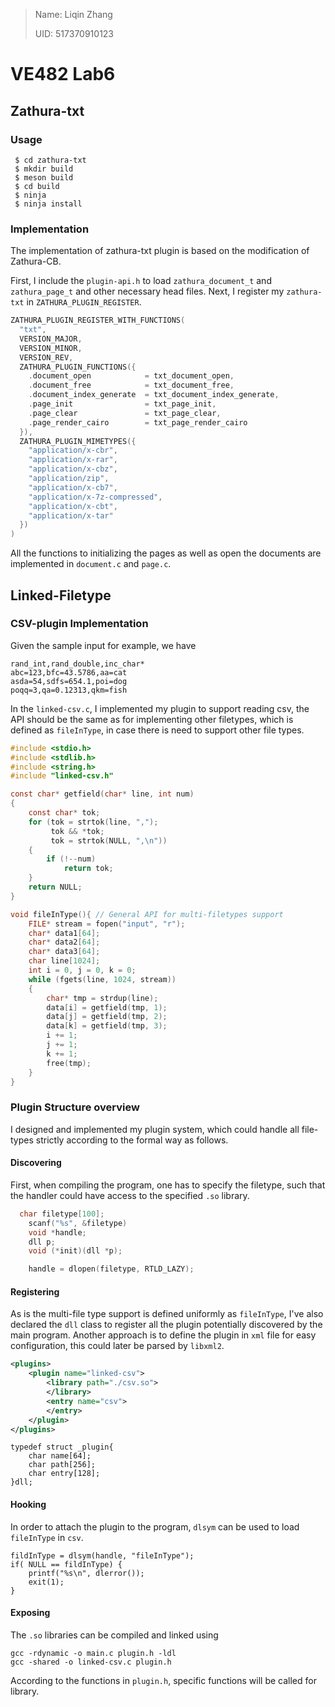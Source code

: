 > Name: Liqin Zhang
>
> UID: 517370910123

# VE482 Lab6

## Zathura-txt

### Usage

```shell
 $ cd zathura-txt
 $ mkdir build
 $ meson build
 $ cd build
 $ ninja
 $ ninja install
```

### Implementation

The implementation of zathura-txt plugin is based on the modification of Zathura-CB.

First, I include the ```plugin-api.h``` to load ```zathura_document_t``` and ```zathura_page_t``` and other necessary head files. Next, I register my ```zathura-txt``` in ```ZATHURA_PLUGIN_REGISTER```.

```c
ZATHURA_PLUGIN_REGISTER_WITH_FUNCTIONS(
  "txt",
  VERSION_MAJOR,
  VERSION_MINOR,
  VERSION_REV,
  ZATHURA_PLUGIN_FUNCTIONS({
    .document_open            = txt_document_open,
    .document_free            = txt_document_free,
    .document_index_generate  = txt_document_index_generate,
    .page_init                = txt_page_init,
    .page_clear               = txt_page_clear,
    .page_render_cairo        = txt_page_render_cairo
  }),
  ZATHURA_PLUGIN_MIMETYPES({
    "application/x-cbr",
    "application/x-rar",
    "application/x-cbz",
    "application/zip",
    "application/x-cb7",
    "application/x-7z-compressed",
    "application/x-cbt",
    "application/x-tar"
  })
)
```

All the functions to initializing the pages as well as open the documents are implemented in ```document.c``` and ```page.c```.

## Linked-Filetype

### CSV-plugin Implementation

Given the sample input for example, we have

```csv
rand_int,rand_double,inc_char*
abc=123,bfc=43.5786,aa=cat
asda=54,sdfs=654.1,poi=dog
poqq=3,qa=0.12313,qkm=fish
```

In the ```linked-csv.c```, I implemented my plugin to support reading csv, the API should be the same as for implementing other filetypes, which is defined as ```fileInType```, in case there is need to support other file types.

```c
#include <stdio.h>
#include <stdlib.h>
#include <string.h>
#include "linked-csv.h"

const char* getfield(char* line, int num)
{
    const char* tok;
    for (tok = strtok(line, ",");
         tok && *tok;
         tok = strtok(NULL, ",\n"))
    {
        if (!--num)
            return tok;
    }
    return NULL;
}

void fileInType(){ // General API for multi-filetypes support
    FILE* stream = fopen("input", "r");
    char* data1[64];
    char* data2[64];
    char* data3[64];
    char line[1024];
    int i = 0, j = 0, k = 0;
    while (fgets(line, 1024, stream))
    {
        char* tmp = strdup(line);
        data[i] = getfield(tmp, 1);
        data[j] = getfield(tmp, 2);
        data[k] = getfield(tmp, 3);
        i += 1;
        j += 1;
        k += 1;
        free(tmp);
    }
}
```

### Plugin Structure overview

I designed and implemented my plugin system, which could handle all file-types strictly according to the formal way as follows.

#### Discovering

First, when compiling the program, one has to specify the filetype, such that the handler could have access to the specified ```.so``` library. 

```c
  char filetype[100];
    scanf("%s", &filetype)
    void *handle;
    dll p;
    void (*init)(dll *p);

    handle = dlopen(filetype, RTLD_LAZY);
```

#### Registering

As is the multi-file type support is defined uniformly as ```fileInType```, I've also declared the ```dll``` class to register all the plugin potentially discovered by the main program. Another approach is to define the plugin in ```xml``` file for easy configuration, this could later be parsed by ```libxml2```.

```xml
<plugins>
    <plugin name="linked-csv">
        <library path="./csv.so">
        </library>
        <entry name="csv">
        </entry>
    </plugin>
</plugins>
```

```
typedef struct _plugin{
    char name[64];
    char path[256];
    char entry[128];
}dll;
```

#### Hooking

In order to attach the plugin to the program, ```dlsym``` can be used to load ```fileInType``` in ```csv```.

```
fildInType = dlsym(handle, "fileInType");
if( NULL == fildInType) {
    printf("%s\n", dlerror());
    exit(1);
}
```

#### Exposing

The ```.so``` libraries can be compiled and linked using 

```shell
gcc -rdynamic -o main.c plugin.h -ldl
gcc -shared -o linked-csv.c plugin.h
```

According to the functions in ```plugin.h```, specific functions will be called for library.